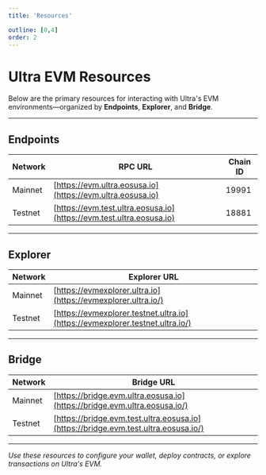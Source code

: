 ```yaml
---
title: 'Resources'

outline: [0,4]
order: 2
---
```


# Ultra EVM Resources

Below are the primary resources for interacting with Ultra's EVM environments—organized by **Endpoints**, **Explorer**, and **Bridge**.

---

## Endpoints

| Network  | RPC URL                           | Chain ID |
|----------|-----------------------------------|----------|
| Mainnet  | [https://evm.ultra.eosusa.io](https://evm.ultra.eosusa.io)   | 19991    |
| Testnet  | [https://evm.test.ultra.eosusa.io](https://evm.test.ultra.eosusa.io) | 18881    |

---

## Explorer

| Network  | Explorer URL                                |
|----------|---------------------------------------------|
| Mainnet  | [https://evmexplorer.ultra.io](https://evmexplorer.ultra.io/)           |
| Testnet  | [https://evmexplorer.testnet.ultra.io](https://evmexplorer.testnet.ultra.io/) |

---

## Bridge

| Network  | Bridge URL                                  |
|----------|---------------------------------------------|
| Mainnet  | [https://bridge.evm.ultra.eosusa.io](https://bridge.evm.ultra.eosusa.io/)       |
| Testnet  | [https://bridge.evm.test.ultra.eosusa.io](https://bridge.evm.test.ultra.eosusa.io/) |

---

_Use these resources to configure your wallet, deploy contracts, or explore transactions on Ultra's EVM._  
